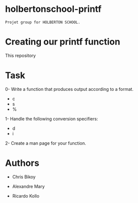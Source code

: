 #   holbertonschool-printf

    Projet group for HOLBERTON SCHOOL.

#   Creating our printf function
This repository
#   Task

0-  Write a function that produces output according to a format.

-   c
-   s
-   %

1-  Handle the following conversion specifiers:

-   d
-   i

2-  Create a man page for your function.


#   Authors

-   Chris Bikoy

-   Alexandre Mary

-   Ricardo Kollo
